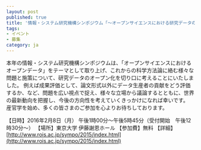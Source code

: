 ```yaml
---
layout: post
published: true
title: '情報・システム研究機構シンポジウム「～オープンサイエンスにおける研究データのオープン化～」(2016年2月8日)が開催されます。'
tags:
- イベント
- 募集
category: ja
---
```

本年の情報・システム研究機構シンポジウムは、「オープンサイエンスにおけるオープンデータ」をテーマとして取り上げ、これからの科学方法論に絡む様々な問題と施策について、研究データのオープン化を切り口に考えることにいたしました。
例えば成果評価として、論文形式以外にデータ生産者の貢献をどう評価するか、など、問題を広い視点で捉え、様々な立場から議論するとともに、世界の最新動向を把握し、今後の方向性を考えていくきっかけになれば幸いです。
産官学を始め、多くの皆さまのご参加を心よりお待ちしております。

 
【日時】2016年2月8日（月） 午後1時00分～午後5時45分（受付開始　午後12時30分～）
【場所】東京大学 伊藤謝恩ホール
【参加費】無料
【詳細】[http://www.rois.ac.jp/sympo/2015/index.html](http://www.rois.ac.jp/sympo/2015/index.html)
